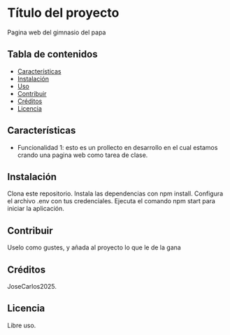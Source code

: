 # Título del proyecto

Pagina web del gimnasio del papa

## Tabla de contenidos

- [Características](#características)
- [Instalación](#instalación)
- [Uso](#uso)
- [Contribuir](#contribuir)
- [Créditos](#créditos)
- [Licencia](#licencia)

## Características

- Funcionalidad 1: esto es un prollecto en desarrollo en el cual estamos crando una pagina web como tarea de clase.


## Instalación

Clona este repositorio.
Instala las dependencias con npm install.
Configura el archivo .env con tus credenciales.
Ejecuta el comando npm start para iniciar la aplicación.

## Contribuir

Uselo como gustes, y añada al proyecto lo que le de la gana

## Créditos

JoseCarlos2025.

## Licencia

Libre uso.
